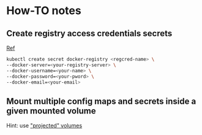 # How-TO notes

## Create registry access credentials secrets

[Ref](https://kubernetes.io/docs/tasks/configure-pod-container/pull-image-private-registry/#create-a-secret-by-providing-credentials-on-the-command-line)

```sh
kubectl create secret docker-registry <regcred-name> \
--docker-server=<your-registry-server> \
--docker-username=<your-name> \
--docker-password=<your-pword> \
--docker-email=<your-email>
```

## Mount multiple config maps and secrets inside a given mounted volume

Hint: use ["projected" volumes](https://stackoverflow.com/questions/59855142/use-a-single-volume-to-mount-multiple-files-from-secrets-or-configmaps)